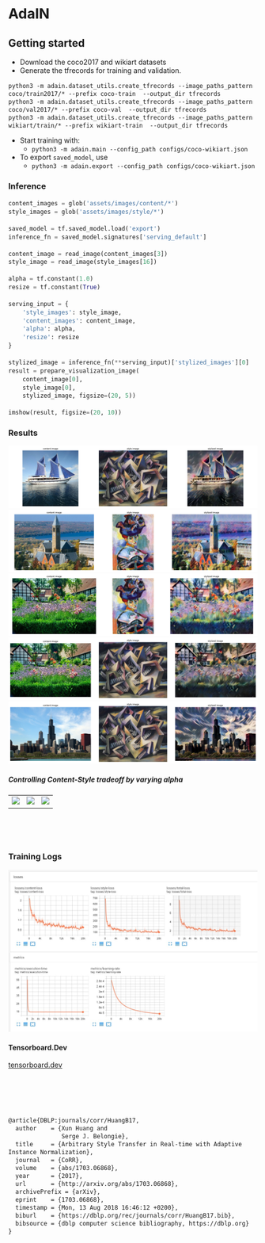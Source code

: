 # AdaIN

## Getting started
 - Download the coco2017 and wikiart datasets
 - Generate the tfrecords for training and validation.
 ```
 python3 -m adain.dataset_utils.create_tfrecords --image_paths_pattern coco/train2017/* --prefix coco-train  --output_dir tfrecords
 python3 -m adain.dataset_utils.create_tfrecords --image_paths_pattern coco/val2017/* --prefix coco-val  --output_dir tfrecords
 python3 -m adain.dataset_utils.create_tfrecords --image_paths_pattern wikiart/train/* --prefix wikiart-train  --output_dir tfrecords
 ```
  - Start training with:
    - `python3 -m adain.main --config_path configs/coco-wikiart.json`
  - To export `saved_model`, use 
    - `python3 -m adain.export --config_path configs/coco-wikiart.json`

### Inference
```python
content_images = glob('assets/images/content/*')
style_images = glob('assets/images/style/*')

saved_model = tf.saved_model.load('export')
inference_fn = saved_model.signatures['serving_default']

content_image = read_image(content_images[3])
style_image = read_image(style_images[16])

alpha = tf.constant(1.0)
resize = tf.constant(True)

serving_input = {
    'style_images': style_image,
    'content_images': content_image,
    'alpha': alpha,
    'resize': resize
}

stylized_image = inference_fn(**serving_input)['stylized_images'][0]
result = prepare_visualization_image(
    content_image[0], 
    style_image[0], 
    stylized_image, figsize=(20, 5))

imshow(result, figsize=(20, 10))
```

### Results
![1.png](/assets/images/1.png)
![2.png](/assets/images/2.png)
![3.png](/assets/images/3.png)
![4.png](/assets/images/4.png)
![5.png](/assets/images/5.png)

##### Controlling Content-Style tradeoff by varying alpha
<table>
  <tr>
    <td valign="top"><img src="assets/gifs/chicago_asheville.gif"></td>
    <td valign="top"><img src="assets/gifs/lenna_en_campo_gris.gif"></td>
    <td valign="top"><img src="assets/gifs/avril_impronte_d_artista.gif"></td>
  </tr>
 </table>
</br>
</br>
</br>


### Training Logs
![tensorboard.png](/assets/images/tensorboard.png)

#### Tensorboard.Dev
[tensorboard.dev](https://tensorboard.dev/experiment/mK9V0nYtR06rGLu0Wvx7Tg/#scalars)


</br>
</br>
</br>

```

@article{DBLP:journals/corr/HuangB17,
  author    = {Xun Huang and
               Serge J. Belongie},
  title     = {Arbitrary Style Transfer in Real-time with Adaptive Instance Normalization},
  journal   = {CoRR},
  volume    = {abs/1703.06868},
  year      = {2017},
  url       = {http://arxiv.org/abs/1703.06868},
  archivePrefix = {arXiv},
  eprint    = {1703.06868},
  timestamp = {Mon, 13 Aug 2018 16:46:12 +0200},
  biburl    = {https://dblp.org/rec/journals/corr/HuangB17.bib},
  bibsource = {dblp computer science bibliography, https://dblp.org}
}
```
